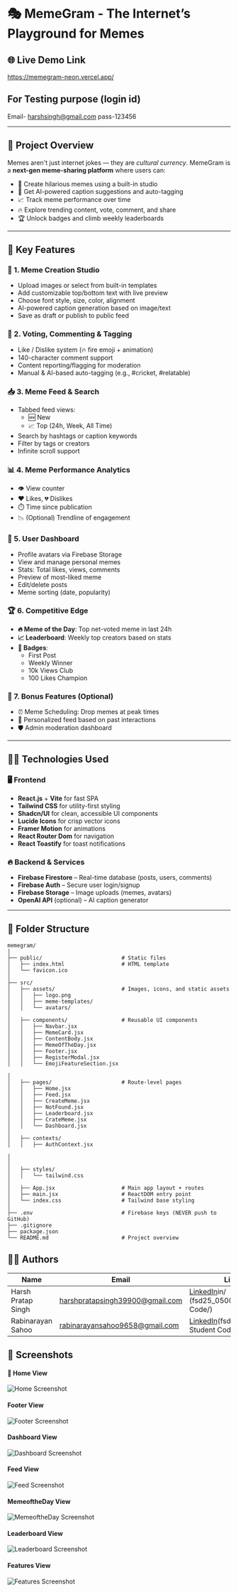 # 🎭 MemeGram - The Internet’s Playground for Memes

## 🌐 Live Demo Link
https://memegram-neon.vercel.app/
## For Testing purpose (login id)
Email- harshsingh@gmail.com
pass-123456

---

## 🧠 Project Overview

Memes aren't just internet jokes — they are *cultural currency*. MemeGram is a **next-gen meme-sharing platform** where users can:

- 🎨 Create hilarious memes using a built-in studio  
- 🤖 Get AI-powered caption suggestions and auto-tagging  
- 📈 Track meme performance over time  
- 🔥 Explore trending content, vote, comment, and share  
- 🏆 Unlock badges and climb weekly leaderboards  

---

## 🚀 Key Features

### 🧩 1. Meme Creation Studio

- Upload images or select from built-in templates  
- Add customizable top/bottom text with live preview  
- Choose font style, size, color, alignment  
- AI-powered caption generation based on image/text  
- Save as draft or publish to public feed  

### 💬 2. Voting, Commenting & Tagging

- Like / Dislike system (🔥 fire emoji + animation)  
- 140-character comment support  
- Content reporting/flagging for moderation  
- Manual & AI-based auto-tagging (e.g., #cricket, #relatable)  

### 📥 3. Meme Feed & Search

- Tabbed feed views:  
  - 🆕 New  
  - 📈 Top (24h, Week, All Time)  
- Search by hashtags or caption keywords  
- Filter by tags or creators  
- Infinite scroll support  

### 📊 4. Meme Performance Analytics

- 👁️ View counter  
- ❤️ Likes, 💔 Dislikes  
- ⏱️ Time since publication  
- 📉 (Optional) Trendline of engagement  

### 👤 5. User Dashboard

- Profile avatars via Firebase Storage  
- View and manage personal memes  
- Stats: Total likes, views, comments  
- Preview of most-liked meme  
- Edit/delete posts  
- Meme sorting (date, popularity)  

### 🏆 6. Competitive Edge

- **🔥 Meme of the Day**: Top net-voted meme in last 24h  
- **📈 Leaderboard**: Weekly top creators based on stats  
- **🥇 Badges**:  
  - First Post  
  - Weekly Winner  
  - 10k Views Club  
  - 100 Likes Champion  

### 🧪 7. Bonus Features (Optional)

- ⏰ Meme Scheduling: Drop memes at peak times  
- 🤖 Personalized feed based on past interactions  
- 🛡️ Admin moderation dashboard  

---

## 🧑‍💻 Technologies Used

### 🖥️ Frontend

- **React.js** + **Vite** for fast SPA  
- **Tailwind CSS** for utility-first styling  
- **Shadcn/UI** for clean, accessible UI components  
- **Lucide Icons** for crisp vector icons  
- **Framer Motion** for animations  
- **React Router Dom** for navigation  
- **React Toastify** for toast notifications  

### 🔥 Backend & Services

- **Firebase Firestore** – Real-time database (posts, users, comments)  
- **Firebase Auth** – Secure user login/signup  
- **Firebase Storage** – Image uploads (memes, avatars)  
- **OpenAI API** (optional) – AI caption generator   

---

## 🧭 Folder Structure
```
memegram/
│
├── public/                         # Static files
│   ├── index.html                  # HTML template
│   └── favicon.ico
│
├── src/
│   ├── assets/                     # Images, icons, and static assets
│   │   ├── logo.png
│   │   ├── meme-templates/
│   │   └── avatars/
│
│   ├── components/                 # Reusable UI components
│   │   ├── Navbar.jsx
│   │   ├── MemeCard.jsx
│   │   ├── ContentBody.jsx
│   │   ├── MemeOfTheDay.jsx
│   │   ├── Footer.jsx
│   │   ├── RegisterModal.jsx
│   │   └── EmojiFeatureSection.jsx
         
│
│   ├── pages/                      # Route-level pages
│   │   ├── Home.jsx
│   │   ├── Feed.jsx
│   │   ├── CreateMeme.jsx
│   │   ├── NotFound.jsx
│   │   ├── Leaderboard.jsx
│   │   ├── CrateMeme.jsx       
│   │   └── Dashboard.jsx
│
│   ├── contexts/                 
│   │   ├── AuthContext.jsx

│
│
│   ├── styles/                    
│   │   └── tailwind.css
│
│   ├── App.jsx                     # Main app layout + routes
│   ├── main.jsx                    # ReactDOM entry point
│   └── index.css                   # Tailwind base styling
│
├── .env                            # Firebase keys (NEVER push to GitHub)
├── .gitignore
├── package.json
└── README.md                       # Project overview
```

## 👨‍💻 Authors

| Name                | Email                                  | LinkedIn                              |
|---------------------|----------------------------------------|----------------------------------------|
| Harsh Pratap Singh  | harshpratapsingh39900@gmail.com         | [LinkedIn](https://www.linkedin.com/)in/  (fsd25_05006/Masai Student Code/) |
| Rabinarayan Sahoo   | rabinarayansahoo9658@gmail.com          | [LinkedIn](https://www.linkedin.com/in/)(fsd25_05040/Masai Student Code/)  |



## 📸 Screenshots 
#### 🧩 Home View
![Home Screenshot](src/assets/images/Home.png)
#### Footer View
![Footer Screenshot](src/assets/images/footer.png)
#### Dashboard View
![Dashboard Screenshot](src/assets/images/dashboard.png)
#### Feed View
![Feed Screenshot](src/assets/images/feed.png)
#### MemeoftheDay View
![MemeoftheDay Screenshot](src/assets/images/memeoftheday.png)
#### Leaderboard View
![Leaderboard Screenshot](src/assets/images/leaderboard.png)
#### Features View
![Features Screenshot](src/assets/images/Features.png)
